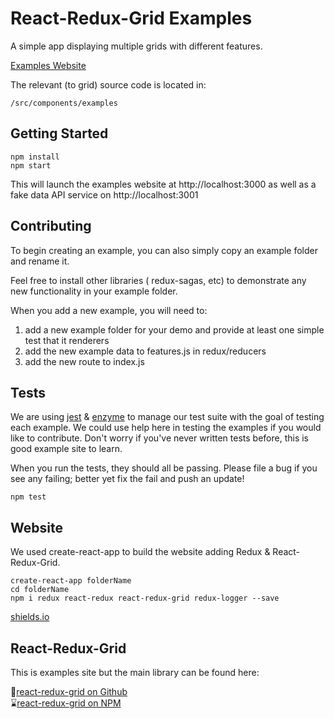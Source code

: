# React-Redux-Grid Examples

A simple app displaying multiple grids with different features.

[Examples Website](http://react-redux-grid.herokuapp.com/)

The relevant (to grid) source code is located in:

`/src/components/examples`

## Getting Started 

```
npm install
npm start
```
This will launch the examples website at http://localhost:3000 as well as a fake data API service on http://localhost:3001 

## Contributing 

To begin creating an example, you can also simply copy an example folder and rename it.

Feel free to install other libraries ( redux-sagas, etc) to demonstrate any new functionality in your example folder.

When you add a new example, you will need to:
1. add a new example folder for your demo and provide at least one simple test that it renderers
2. add the new example data to features.js in redux/reducers
3. add the new route to index.js

## Tests

We are using [jest](https://facebook.github.io/) & [enzyme](http://airbnb.io/enzyme) to manage our test suite with the goal of testing each example. We could use help here in testing the examples if you would like to contribute. Don't worry if you've never written tests before, this is good example site to learn. 

When you run the tests, they should all be passing. Please file a bug if you see any failing; better yet fix the fail and push an update! 

```
npm test
```

## Website 

We used create-react-app to build the website adding Redux & React-Redux-Grid. 

```
create-react-app folderName 
cd folderName
npm i redux react-redux react-redux-grid redux-logger --save
```

[shields.io](http://shields.io/)

## React-Redux-Grid 

This is examples site but the main library can be found here:

🍴[react-redux-grid on Github](https://github.com/bencripps/react-redux-grid)     
⌛[react-redux-grid on NPM](https://www.npmjs.com/package/react-redux-grid)
